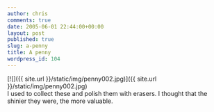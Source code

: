 ```yaml
---
author: chris
comments: true
date: 2005-06-01 22:44:00+00:00
layout: post
published: true
slug: a-penny
title: A penny
wordpress_id: 104
---
```


[![]({{ site.url }}/static/img/penny002.jpg)]({{ site.url }}/static/img/penny002.jpg)  
I used to collect these and polish them with erasers.  I thought that the shinier they were, the more valuable.
